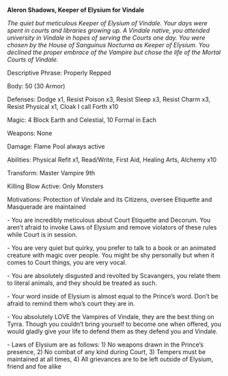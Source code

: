 **Aleron Shadows, Keeper of Elysium for Vindale**

*The quiet but meticulous Keeper of Elysium of Vindale. Your days were spent in courts and libraries growing up. A Vindale native, you attended university in Vindale in hopes of serving the Courts one day. You were chosen by the House of Sanguinus Nocturna as Keeper of Elysium. You declined the proper embrace of the Vampire but chose the life of the Mortal Courts of Vindale.*

Descriptive Phrase: Properly Repped

Body: 50 (30 Armor)

Defenses: Dodge x1, Resist Poison x3, Resist Sleep x3, Resist Charm x3, Resist Physical x1, Cloak I call Forth x10

Magic: 4 Block Earth and Celestial, 10 Formal in Each

Weapons: None

Damage: Flame Pool always active

Abilities: Physical Refit x1, Read/Write, First Aid, Healing Arts, Alchemy x10

Transform: Master Vampire 9th

Killing Blow Active: Only Monsters

Motivations: Protection of Vindale and its Citizens, oversee Etiquette and Masquerade are maintained

\-    You are incredibly meticulous about Court Etiquette and Decorum. You aren’t afraid to invoke Laws of Elysium and remove violators of these rules while Court is in session.

\-    You are very quiet but quirky, you prefer to talk to a book or an animated creature with magic over people. You might be shy personally but when it comes to Court things, you are very vocal.

\-    You are absolutely disgusted and revolted by Scavangers, you relate them to literal animals, and they should be treated as such.

\-    Your word inside of Elysium is almost equal to the Prince’s word. Don’t be afraid to remind them who’s court they are in. 

\-    You absolutely LOVE the Vampires of Vindale, they are the best thing on Tyrra. Though you couldn’t bring yourself to become one when offered, you would gladly give your life to defend them as they defend you and Vindale.

\-    Laws of Elysium are as follows: 1) No weapons drawn in the Prince’s presence, 2) No combat of any kind during Court, 3) Tempers must be maintained at all times, 4) All grievances are to be left outside of Elysium, friend and foe alike



 

